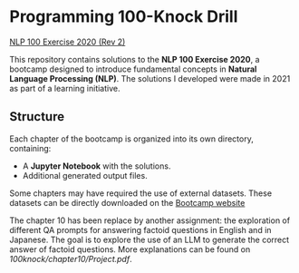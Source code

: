 # Programming 100-Knock Drill

[NLP 100 Exercise 2020 (Rev 2)](https://nlp100.github.io/en/)

This repository contains solutions to the **NLP 100 Exercise 2020**, a bootcamp designed to introduce fundamental concepts in **Natural Language Processing (NLP)**. The solutions I developed were made in 2021 as part of a learning initiative.

## Structure

Each chapter of the bootcamp is organized into its own directory, containing:
- A **Jupyter Notebook** with the solutions.
- Additional generated output files.

Some chapters may have required the use of external datasets. These datasets can be directly downloaded on the [Bootcamp website](https://nlp100.github.io/en/)

The chapter 10 has been replace by another assignment: the exploration of different QA prompts for answering factoid questions in English and in Japanese. The goal is to explore the use of an LLM to generate the correct answer of factoid questions. More explanations can be found on *100knock/chapter10/Project.pdf*. 